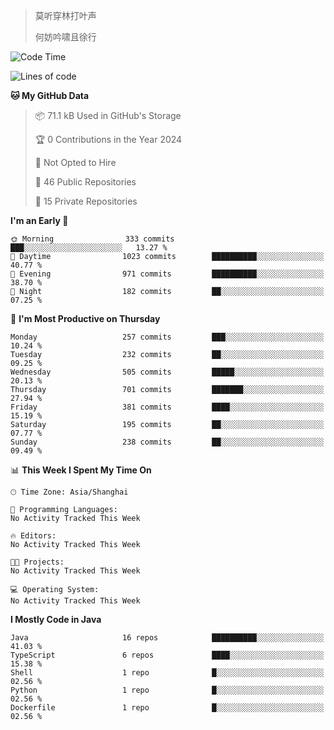 > 莫听穿林打叶声
> 
> 何妨吟啸且徐行

<!-- ![Github Stats](https://github-readme-stats.vercel.app/api?username=catch6&count_private=true&show_icons=true&theme=gruvbox) -->

<!-- ![Top Langs](https://github-readme-stats.vercel.app/api/top-langs/?username=catch6&layout=compact) -->

<!--START_SECTION:waka-->
![Code Time](http://img.shields.io/badge/Code%20Time-873%20hrs%2049%20mins-blue)

![Lines of code](https://img.shields.io/badge/From%20Hello%20World%20I%27ve%20Written-9.3%20million%20lines%20of%20code-blue)

**🐱 My GitHub Data** 

> 📦 71.1 kB Used in GitHub's Storage 
 > 
> 🏆 0 Contributions in the Year 2024
 > 
> 🚫 Not Opted to Hire
 > 
> 📜 46 Public Repositories 
 > 
> 🔑 15 Private Repositories 
 > 
**I'm an Early 🐤** 

```text
🌞 Morning                333 commits         ███░░░░░░░░░░░░░░░░░░░░░░   13.27 % 
🌆 Daytime                1023 commits        ██████████░░░░░░░░░░░░░░░   40.77 % 
🌃 Evening                971 commits         ██████████░░░░░░░░░░░░░░░   38.70 % 
🌙 Night                  182 commits         ██░░░░░░░░░░░░░░░░░░░░░░░   07.25 % 
```
📅 **I'm Most Productive on Thursday** 

```text
Monday                   257 commits         ███░░░░░░░░░░░░░░░░░░░░░░   10.24 % 
Tuesday                  232 commits         ██░░░░░░░░░░░░░░░░░░░░░░░   09.25 % 
Wednesday                505 commits         █████░░░░░░░░░░░░░░░░░░░░   20.13 % 
Thursday                 701 commits         ███████░░░░░░░░░░░░░░░░░░   27.94 % 
Friday                   381 commits         ████░░░░░░░░░░░░░░░░░░░░░   15.19 % 
Saturday                 195 commits         ██░░░░░░░░░░░░░░░░░░░░░░░   07.77 % 
Sunday                   238 commits         ██░░░░░░░░░░░░░░░░░░░░░░░   09.49 % 
```


📊 **This Week I Spent My Time On** 

```text
🕑︎ Time Zone: Asia/Shanghai

💬 Programming Languages: 
No Activity Tracked This Week

🔥 Editors: 
No Activity Tracked This Week

🐱‍💻 Projects: 
No Activity Tracked This Week

💻 Operating System: 
No Activity Tracked This Week
```

**I Mostly Code in Java** 

```text
Java                     16 repos            ██████████░░░░░░░░░░░░░░░   41.03 % 
TypeScript               6 repos             ████░░░░░░░░░░░░░░░░░░░░░   15.38 % 
Shell                    1 repo              █░░░░░░░░░░░░░░░░░░░░░░░░   02.56 % 
Python                   1 repo              █░░░░░░░░░░░░░░░░░░░░░░░░   02.56 % 
Dockerfile               1 repo              █░░░░░░░░░░░░░░░░░░░░░░░░   02.56 % 
```




<!--END_SECTION:waka-->
